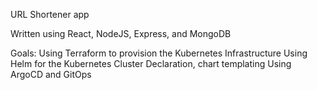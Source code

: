URL Shortener app

Written using React, NodeJS, Express, and MongoDB

Goals:
Using Terraform to provision the Kubernetes Infrastructure
Using Helm for the Kubernetes Cluster Declaration, chart templating 
Using ArgoCD and GitOps
